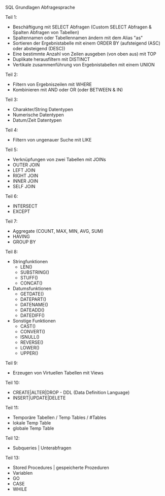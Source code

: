 SQL Grundlagen Abfragesprache

Teil 1:
- Beschäftigung mit SELECT Abfragen (Custom SELECT Abfragen & Spalten Abfragen von Tabellen)
- Spaltennamen oder Tabellennamen ändern mit dem Alias "as"
- Sortieren der Ergebnistabelle mit einem ORDER BY (aufsteigend (ASC) oder absteigend (DESC))
- Eine bestimmte Anzahl von Zeilen ausgeben (von oben aus) mit TOP
- Duplikate herausfiltern mit DISTINCT
- Vertikale zusammenführung von Ergebnistabellen mit einem UNION

Teil 2:
- Filtern von Ergebniszeilen mit WHERE
- Kombinieren mit AND oder OR (oder BETWEEN & IN)

Teil 3:
- Charakter/String Datentypen
- Numerische Datentypen
- Datum/Zeit Datentypen

Teil 4:
- Filtern von ungenauer Suche mit LIKE

Teil 5:
- Verknüpfungen von zwei Tabellen mit JOINs
- OUTER JOIN
- LEFT JOIN
- RIGHT JOIN
- INNER JOIN
- SELF JOIN

Teil 6:
- INTERSECT
- EXCEPT

Teil 7:
- Aggregate (COUNT, MAX, MIN, AVG, SUM)
- HAVING
- GROUP BY

Teil 8:
- Stringfunktionen
  - LEN()
  - SUBSTRING()
  - STUFF()
  - CONCAT()
- Datumsfunktionen
  - GETDATE()
  - DATEPART()
  - DATENAME()
  - DATEADD()
  - DATEDIFF()
- Sonstige Funktionen
  - CAST()
  - CONVERT()
  - ISNULL()
  - REVERSE()
  - LOWER()
  - UPPER()

Teil 9:
- Erzeugen von Virtuellen Tabellen mit Views

Teil 10:
- CREATE|ALTER|DROP - DDL (Data Definition Language)
- INSERT|UPDATE|DELETE

Teil 11:
- Temporäre Tabellen / Temp Tables / #Tables
- lokale Temp Table
- globale Temp Table

Teil 12:
- Subqueries | Unterabfragen

Teil 13: 
- Stored Procedures | gespeicherte Prozeduren
- Variablen
- GO
- CASE
- WHILE
